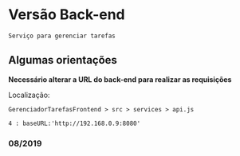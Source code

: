 # Versão Back-end

``` 
Serviço para gerenciar tarefas
```
## Algumas orientações

**Necessário alterar a URL do back-end para realizar as requisições**

Localização:
```
GerenciadorTarefasFrontend > src > services > api.js

4 : baseURL:'http://192.168.0.9:8080'
```

### 08/2019
